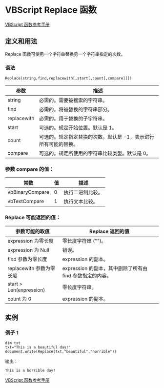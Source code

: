 # VBScript Replace 函数

[VBScript 函数参考手册](/vbscript/vbscript_ref_functions.asp "VBScript 函数")

## 定义和用法

Replace 函数可使用一个字符串替换另一个字符串指定的次数。

### 语法

```
Replace(string,find,replacewith[,start[,count[,compare]]])
```

| 参数 | 描述 |
| --- | --- |
| string | 必需的。需要被搜索的字符串。 |
| find | 必需的。将被替换的字符串部分。 |
| replacewith | 必需的。用于替换的子字符串。 |
| start | 可选的。规定开始位置。默认是 1。 |
| count | 可选的。规定指定替换的次数。默认是 -1，表示进行所有可能的替换。 |
| compare | 可选的。规定所使用的字符串比较类型。默认是 0。 |

### 参数 compare 的值：

| 常数 | 值 | 描述 |
| --- | --- | --- |
| vbBinaryCompare | 0 | 执行二进制比较。 |
| vbTextCompare | 1 | 执行文本比较。 |

### Replace 可能返回的值：

| 参数可能的取值 | Replace 返回的值 |
| --- | --- |
| expression 为零长度 | 零长度字符串 ("")。 |
| expression 为 Null | 错误。 |
| find 参数为零长度 | expression 的副本。 |
| replacewith 参数为零长度 | expression 的副本，其中删除了所有由 find 参数指定的内容。 |
| start &gt; Len(expression) | 零长度字符串。 |
| count 为 0 | expression 的副本。 |

## 实例

### 例子 1

```
dim txt
txt="This is a beautiful day!"
document.write(Replace(txt,"beautiful","horrible"))
```

输出：

```
This is a horrible day!
```

[VBScript 函数参考手册](/vbscript/vbscript_ref_functions.asp "VBScript 函数")

